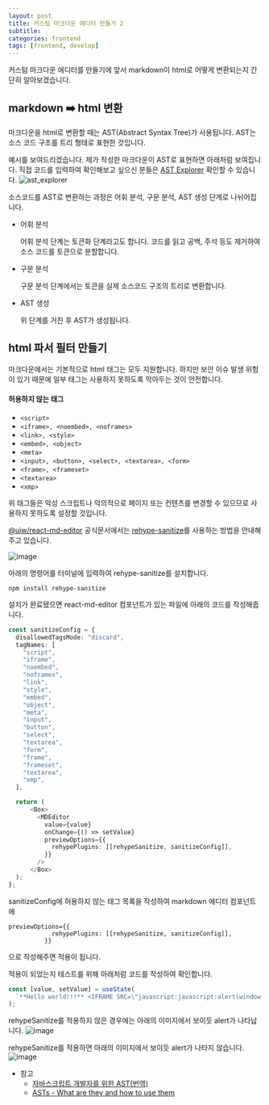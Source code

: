 ```yaml
---
layout: post
title: 커스텀 마크다운 에디터 만들기 2
subtitle:
categories: frontend
tags: [frontend, develop]
---
```


커스텀 마크다운 에디터를 만들기에 앞서 markdown이 html로 어떻게 변환되는지 간단히 알아보겠습니다.

## markdown ➡️ html 변환

마크다운을 html로 변환할 때는 AST(Abstract Syntax Tree)가 사용됩니다.
AST는 소스 코드 구조를 트리 형태로 표현한 것입니다.

예시를 보여드리겠습니다.
제가 작성한 마크다운이 AST로 표현하면 아래처럼 보여집니다. 직접 코드를 입력하여 확인해보고 싶으신 분들은 [AST Explorer](https://astexplorer.net/) 확인할 수 있습니다.
![ast_explorer](https://github.com/dbdpfls/dbdpfls.github.io/assets/103565462/cb10c816-26b1-4a15-b753-7f0a42007804)

소스코드를 AST로 변환하는 과정은 어휘 분석, 구문 분석, AST 생성 단계로 나뉘어집니다.

- 어휘 분석

  어휘 분석 단계는 토큰화 단계라고도 합니다. 코드를 읽고
  공백, 주석 등도 제거하여 소스 코드를 토큰으로 분할합니다.

- 구문 분석

  구문 분석 단계에서는 토큰을 실제 소스코드 구조의 트리로 변환합니다.

- AST 생성

  위 단계를 거친 후 AST가 생성됩니다.

## html 파서 필터 만들기

마크다운에서는 기본적으로 html 태그는 모두 지원합니다. 하지만 보안 이슈 발생 위험이 있기 때문에 일부 태그는 사용하지 못하도록 막아두는 것이 안전합니다.

#### 허용하지 않는 태그

- `<script>`
- `<iframe>, <noembed>, <noframes>`
- `<link>, <style>`
- `<embed>, <object>`
- `<meta>`
- `<input>, <button>, <select>, <textarea>, <form>`
- `<frame>, <frameset>`
- `<textarea>`
- `<xmp>`

위 태그들은 악성 스크립트나 악의적으로 페이지 또는 컨텐츠를 변경할 수 있으므로 사용하지 못하도록 설정할 것입니다.

[@uiw/react-md-editor](https://uiwjs.github.io/react-md-editor/) 공식문서에서는 [rehype-sanitize](https://github.com/rehypejs/rehype-sanitize)를 사용하는 방법을 안내해주고 있습니다.

![image](https://github.com/dbdpfls/dbdpfls.github.io/assets/103565462/c274c2ee-43ba-4952-a170-ba9929fdcb73)

아래의 명령어를 터미널에 입력하여 rehype-sanitize를 설치합니다.

```
npm install rehype-sanitize
```

설치가 완료됐으면 react-md-editor 컴포넌트가 있는 파일에 아래의 코드를 작성해줍니다.

```typescript
const sanitizeConfig = {
  disallowedTagsMode: "discard",
  tagNames: [
    "script",
    "iframe",
    "noembed",
    "noframes",
    "link",
    "style",
    "embed",
    "object",
    "meta",
    "input",
    "button",
    "select",
    "textarea",
    "form",
    "frame",
    "frameset",
    "textarea",
    "xmp",
  ],

  return (
      <Box>
        <MDEditor
          value={value}
          onChange={() => setValue}
          previewOptions={{
            rehypePlugins: [[rehypeSanitize, sanitizeConfig]],
          }}
        />
      </Box>
  );
};
```

sanitizeConfig에 허용하지 않는 태그 목록을 작성하여 markdown 에디터 컴포넌트에

```
previewOptions={{
            rehypePlugins: [[rehypeSanitize, sanitizeConfig]],
          }}
```

으로 작성해주면 적용이 됩니다.

적용이 되었는지 테스트를 위해 아래처럼 코드를 작성하여 확인합니다.

```typescript
const [value, setValue] = useState(
  `**Hello world!!!** <IFRAME SRC=\"javascript:javascript:alert(window.origin);\"></IFRAME>`
);
```

rehypeSanitize를 적용하지 않은 경우에는 아래의 이미지에서 보이듯 alert가 나타납니다.
![image](https://github.com/dbdpfls/dbdpfls.github.io/assets/103565462/5a4fc3d8-ffd7-445b-9d9e-5c8730721294)

rehypeSanitize를 적용하면 아래의 이미지에서 보이듯 alert가 나타지 않습니다.
![image](https://github.com/dbdpfls/dbdpfls.github.io/assets/103565462/abde5b14-54c9-40a3-a06b-b893207a944c)

- 참고
  - [자바스크립트 개발자를 위한 AST(번역)](https://gyujincho.github.io/2018-06-19/AST-for-JS-devlopers)
  - [ASTs - What are they and how to use them](https://www.twilio.com/blog/abstract-syntax-trees)
